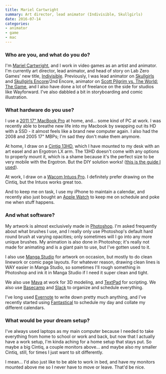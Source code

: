 ```yaml
---
title: Mariel Cartwright
summary: Art director, lead animator (Indivisible, Skullgirls)
date: 2016-07-14
categories:
- animator
- game
- mac
---
```


### Who are you, and what do you do?

I'm [Mariel Cartwright](http://kinucakes.tumblr.com "Mariel's Tumblr account."), and I work in video games as an artist and animator. I'm currently art director, lead animator, and head of story on Lab Zero Games' new title, [Indivisible][]. Previously, I was lead animator on [Skullgirls][] and [Skullgirls Encore][skullgirls-encore]/2nd Encore, animator on [Scott Pilgrim vs. The World: The Game][scott-pilgrim-vs-the-world-the-game], and I also have done a lot of freelance on the side for studios like Wayforward. I've also dabbled a bit in storyboarding and comic illustration.

### What hardware do you use?

I use a [2011 17" MacBook Pro][macbook-pro] at home, and... some kind of PC at work. I was recently able to breathe new life into my Macbook by swapping out its HD with a SSD - it almost feels like a brand new computer again. I also had the 2008 and 2005 17" MBPs; I'm sad they don't make them anymore.

At home, I draw on a [Cintiq 13HD][cintiq], which I have mounted to my desk with an art easel and an Ergotron LX arm. The 13HD doesn't come with any options to properly mount it, which is a shame because it's the perfect size to be very mobile with the Ergotron. But the DIY solution works! ([this is the guide I used](http://www.fantasio.info/2013/05/setting-up-wacom-cintiq-13hd-with.html "A guide for mounting a 13 inch Cintiq.")).

At work, I draw on a [Wacom Intuos Pro][intuos-pro]. I definitely prefer drawing on the Cintiq, but the Intuos works great too.

And to keep me on task, I use my iPhone to maintain a calendar, and recently also just bought an [Apple Watch][apple-watch] to keep me on schedule and poke me when stuff happens.

### And what software?

My artwork is almost exclusively made in [Photoshop][]. I'm asked frequently about what brushes I use, and I really only use Photoshop's default hard round brush at varying opacities; only sometimes will I go into any more unique brushes. My animation is also done in Photoshop; it's really not made for animating and is a giant pain to use, but I've gotten used to it.

I also use [Manga Studio][manga-studio] for artwork on occasion, but mostly to do clean linework or comic page layouts. For whatever reason, drawing clean lines is WAY easier in Manga Studio, so sometimes I'll rough something in Photoshop and ink it in Manga Studio if I need it super clean and tight.

We also use [Maya][] at work for 3D modeling, and [TextPad][] for scripting. We also use [Basecamp][] and [Slack][] to organize and schedule everything.

I've long used [Evernote][] to write down pretty much anything, and I've recently started using [Fantastical][] to schedule my day and collate my different calendars.

### What would be your dream setup?

I've always used laptops as my main computer because I needed to take everything from home to school or work and back, but now that I actually have a work setup, I'm kinda aching for a home setup that stays put. So maybe a big Cintiq, a couple monitors above... and maybe also my smaller Cintiq, still, for times I just want to sit differently.

I mean... I'd also just like to be able to work in bed, and have my monitors mounted above me so I never have to move or leave. That'd be nice.

[apple-watch]: https://www.apple.com/watch/ "A smartwatch."
[basecamp]: https://basecamp.com/ "Web-based project management."
[cintiq]: https://www.wacom.com/en/us/cintiq "A computer screen you can draw on."
[evernote]: https://evernote.com/ "Online software for capturing notes."
[fantastical]: https://flexibits.com/fantastical "A calendaring app for the Mac."
[indivisible]: https://indivisiblegame.com/ "An action role playing game."
[intuos-pro]: https://www.wacom.com/en-ca/products/pen-tablets/intuos-pro-medium "A drawing tablet with multi-touch support."
[macbook-pro]: https://www.apple.com/macbook-pro/ "A laptop."
[manga-studio]: https://my.smithmicro.com/manga-studio-5.html "Comic and manga creation software."
[maya]: https://www.autodesk.com/products/maya/overview "3D animation software."
[photoshop]: https://www.adobe.com/products/photoshop.html "A bitmap image editor."
[scott-pilgrim-vs-the-world-the-game]: https://en.wikipedia.org/wiki/Scott_Pilgrim_vs._the_World:_The_Game "A side scrolling fighting game."
[skullgirls-encore]: https://en.wikipedia.org/wiki/Skullgirls "A 2D fighting game."
[skullgirls]: https://en.wikipedia.org/wiki/Skullgirls "A 2D fighting game."
[slack]: https://slack.com/ "A collaboration service."
[textpad]: https://www.textpad.com/ "A text editor for Windows."
